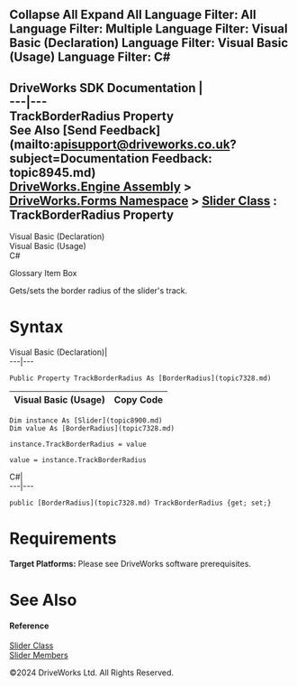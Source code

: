        

 Collapse All Expand All  Language Filter: All  Language Filter: Multiple  Language Filter: Visual Basic (Declaration) Language Filter: Visual Basic (Usage) Language Filter: C#  
---  
DriveWorks SDK Documentation  |   
---|---  
TrackBorderRadius Property   
See Also [Send Feedback](mailto:apisupport@driveworks.co.uk?subject=Documentation Feedback: topic8945.md)  
[DriveWorks.Engine Assembly](topic2156.md) > [DriveWorks.Forms Namespace](topic7266.md) > [Slider Class](topic8900.md) : TrackBorderRadius Property  
---  
  
Visual Basic (Declaration)    
Visual Basic (Usage)    
C# 

Glossary Item Box

Gets/sets the border radius of the slider's track. 

# Syntax

Visual Basic (Declaration)|   
---|---  
      
    
    Public Property TrackBorderRadius As [BorderRadius](topic7328.md)  
  
Visual Basic (Usage)| Copy Code  
---|---  
      
    
    Dim instance As [Slider](topic8900.md)
    Dim value As [BorderRadius](topic7328.md)
     
    instance.TrackBorderRadius = value
     
    value = instance.TrackBorderRadius  
  
C#|   
---|---  
      
    
    public [BorderRadius](topic7328.md) TrackBorderRadius {get; set;}  
  
# Requirements

**Target Platforms:** Please see DriveWorks software prerequisites.

# See Also

#### Reference

[Slider Class](topic8900.md)   
[Slider Members](topic8901.md)

©2024 DriveWorks Ltd. All Rights Reserved.
